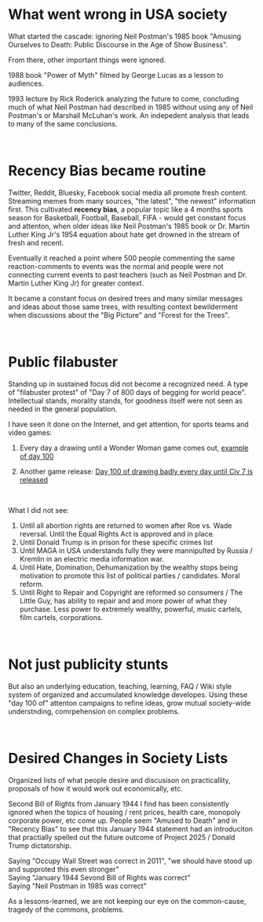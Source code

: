 # What went wrong in USA society

What started the cascade: ignoring Neil Postman's 1985 book "Amusing Ourselves to Death: Public Discourse in the Age of Show Business".

From there, other important things were ignored.

1988 book "Power of Myth" filmed by George Lucas as a lesson to audiences.

1993 lecture by Rick Roderick analyzing the future to come, concluding much of what Neil Postman had described in 1985 without using any of Neil Postman's or Marshall McLuhan's work. An indepedent analysis that leads to many of the same conclusions.

&nbsp;

# Recency Bias became routine

Twitter, Reddit, Bluesky, Facebook social media all promote fresh content. Streaming memes from many sources, "the latest", "the newest" information first. This cultivated **recency bias**, a popular topic like a 4 months sports season for Basketball, Football, Baseball, FIFA - would get constant focus and attenton, when older ideas like Neil Postman's 1985 book or Dr. Martin Luther King Jr's 1954 equation about hate get drowned in the stream of fresh and recent.

Eventually it reached a point where 500 people commenting the same reaction-comments to events was the normal and people were not connecting current events to past teachers (such as Neil Postman and Dr. Martin Luther King Jr) for greater context.

It became a constant focus on desired trees and many similar messages and ideas about those same trees, with resulting context bewilderment when discussions about the "Big Picture" and "Forest for the Trees".

&nbsp;

# Public filabuster

Standing up in sustained focus did not become a recognized need. A type of "filabuster protest" of "Day 7 of 800 days of begging for world peace".  Intellectual stands, morality stands, for goodness itself were not seen as needed in the general population.

I have seen it done on the Internet, and get attention, for sports teams and video games:

1. Every day a drawing until a Wonder Woman game comes out, [example of day 100](https://old.reddit.com/r/WonderWoman/comments/1enhi92/everyday_a_wonder_woman_drawing_until_her_game/)

2. Another game release: [
Day 100 of drawing badly every day until Civ 7 is released](https://old.reddit.com/r/civ/comments/15zc2by/day_100_of_drawing_badly_every_day_until_civ_7_is/)

&nbsp;

What I did not see:

1. Until all abortion rights are returned to women after Roe vs. Wade reversal. Until the Equal Rights Act is approved and in place.
2. Until Donald Trump is in prison for these specific crimes list
3. Until MAGA in USA understands fully they were mannipulted by Russia / Kremlin in an electric media information war.
4. Until Hate, Domination, Dehumanization by the wealthy stops being motivation to promote this list of political parties / candidates. Moral reform.
5. Until Right to Repair and Copyright are reformed so consumers / The Little Guy, has ability to repair and and more power of what they purchase. Less power to extremely wealthy, powerful, music cartels, film cartels, corporations.

&nbsp;

# Not just publicity stunts

But also an underlying education, teaching, learning, FAQ / Wiki style system of organized and accumulated knowledge developes. Using these "day 100 of" attenton campaigns to refine ideas, grow mutual society-wide understnding, comrpehension on complex problems.

&nbsp;

# Desired Changes in Society Lists

Organized lists of what people desire and discusison on practicallity, proposals of how it would work out economically, etc.

Second Bill of Rights from January 1944 I find has been consistently ignored when the topics of housing / rent prices, health care, monopoly corporate power, etc come up. People seem "Amused to Death" and in "Recency Bias" to see that this January 1944 statement had an introduciton that practially spelled out the future outcome of Project 2025 / Donald Trump dictatorship.

Saying "Occupy Wall Street was correct in 2011", "we should have stood up and supproted this even stronger"      
Saying "January 1944 Sevond Bill of Rights was correct"  
Saying "Neil Postman in 1985 was correct"  

As a lessons-learned, we are not keeping our eye on the common-cause, tragedy of the commons, problems.

